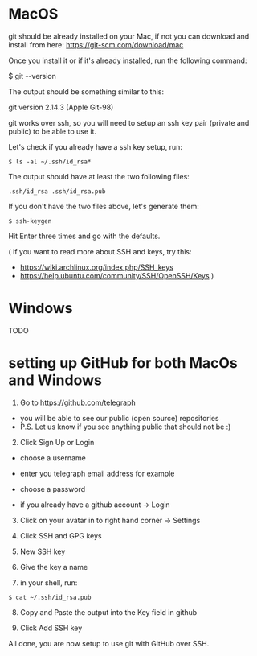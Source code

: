 # MacOS

git should be already installed on your Mac, if not you can download and install from here: https://git-scm.com/download/mac

Once you install it or if it's already installed, run the following command:

$ git --version

The output should be something similar to this:

git version 2.14.3 (Apple Git-98)

git works over ssh, so you will need to setup an ssh key pair (private and public) to be able to use it.

Let's check if you already have a ssh key setup, run:

`$ ls -al ~/.ssh/id_rsa*`

The output should have at least the two following files:

`.ssh/id_rsa
.ssh/id_rsa.pub`

If you don't have the two files above, let's generate them:

`$ ssh-keygen`

Hit Enter three times and go with the defaults.

(
if you want to read more about SSH and keys, try this:
- https://wiki.archlinux.org/index.php/SSH_keys
- https://help.ubuntu.com/community/SSH/OpenSSH/Keys
)

# Windows

TODO

# setting up GitHub for both MacOs and Windows

1. Go to https://github.com/telegraph
- you will be able to see our public (open source) repositories
- P.S. Let us know if you see anything public that should not be :)

2. Click Sign Up or Login
- choose a username
- enter you telegraph email address for example
- choose a password

- if you already have a github account -> Login

3. Click on your avatar in to right hand corner -> Settings

4. Click SSH and GPG keys

5. New SSH key

6. Give the key a name

7. in your shell, run:

`$ cat ~/.ssh/id_rsa.pub`

8. Copy and Paste the output into the Key field in github

9. Click Add SSH key

All done, you are now setup to use git with GitHub over SSH.
